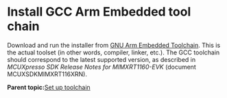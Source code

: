# Install GCC Arm Embedded tool chain

Download and run the installer from [GNU Arm Embedded Toolchain](https://launchpad.net/gcc-arm-embedded). This is the actual toolset \(in other words, compiler, linker, etc.\). The GCC toolchain should correspond to the latest supported version, as described in *MCUXpresso SDK Release Notes for MIMXRT1160-EVK* \(document MCUXSDKMIMXRT116XRN\).

**Parent topic:**[Set up toolchain](../topics/set_up_toolchain.md)

